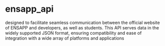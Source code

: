 # ensapp_api
designed to facilitate seamless communication between the official website of ENSAPP and developers, as well as students. This API serves data in the widely supported JSON format, ensuring compatibility and ease of integration with a wide array of platforms and applications
